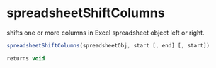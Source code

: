 # spreadsheetShiftColumns

 shifts one or more columns in Excel spreadsheet object left or right.

```javascript
spreadsheetShiftColumns(spreadsheetObj, start [, end] [, start])
```

```javascript
returns void
```
